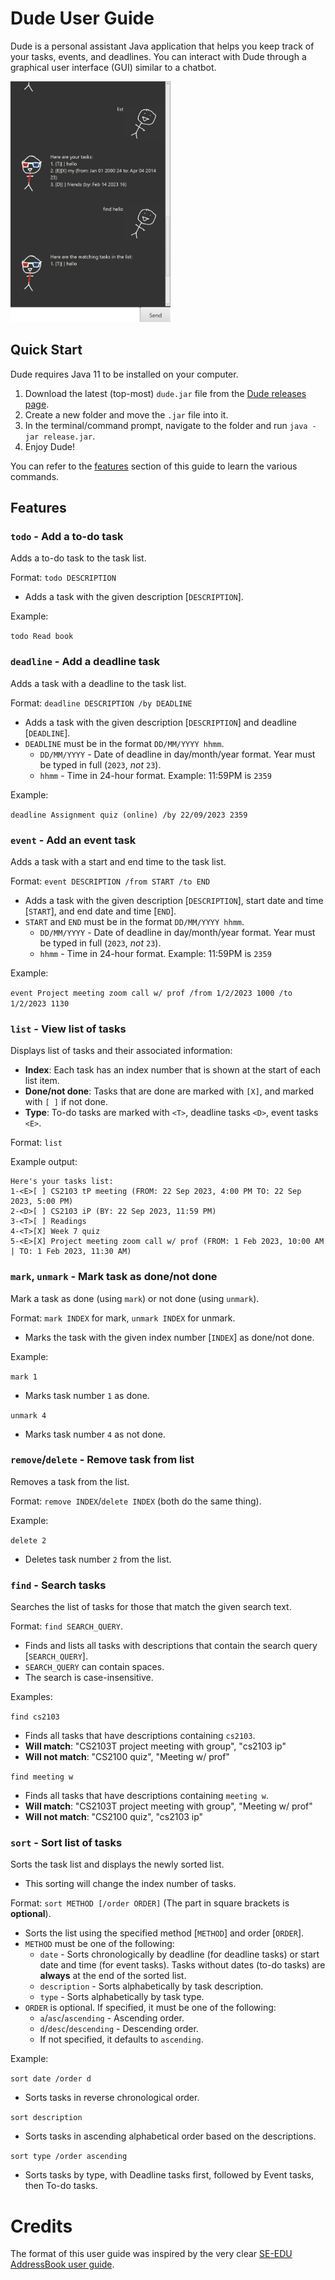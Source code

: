 # Dude User Guide

Dude is a personal assistant Java application that helps you keep track of your tasks, events, and deadlines.
You can interact with Dude through a graphical user interface (GUI) similar to a chatbot.

<img width="256" alt="Screenshot of Dude GUI" src="./Ui.png">

## Quick Start

Dude requires Java 11 to be installed on your computer.

1. Download the latest (top-most) `dude.jar` file from the [Dude releases page](https://github.com/xenosf/ip/releases).
2. Create a new folder and move the `.jar` file into it.
3. In the terminal/command prompt, navigate to the folder and run `java -jar release.jar`.
4. Enjoy Dude!

You can refer to the [features](#features) section of this guide to learn the various commands.

## Features

### `todo` - Add a to-do task

Adds a to-do task to the task list.

Format: `todo DESCRIPTION`

* Adds a task with the given description [`DESCRIPTION`].

Example:

`todo Read book`

### `deadline` - Add a deadline task

Adds a task with a deadline to the task list.

Format: `deadline DESCRIPTION /by DEADLINE`

* Adds a task with the given description [`DESCRIPTION`] and deadline [`DEADLINE`].
* `DEADLINE` must be in the format `DD/MM/YYYY hhmm`.
    * `DD/MM/YYYY` - Date of deadline in day/month/year format. Year must be typed in full (`2023`, *not* `23`).
    * `hhmm` - Time in 24-hour format. Example: 11:59PM is `2359`

Example:

`deadline Assignment quiz (online) /by 22/09/2023 2359`

### `event` - Add an event task

Adds a task with a start and end time to the task list.

Format: `event DESCRIPTION /from START /to END`

* Adds a task with the given description [`DESCRIPTION`], start date and time [`START`], and end date and time [`END`].
* `START` and `END` must be in the format `DD/MM/YYYY hhmm`.
    * `DD/MM/YYYY` - Date of deadline in day/month/year format. Year must be typed in full (`2023`, *not* `23`).
    * `hhmm` - Time in 24-hour format. Example: 11:59PM is `2359`

Example:

`event Project meeting zoom call w/ prof /from 1/2/2023 1000 /to 1/2/2023 1130`

### `list` - View list of tasks

Displays list of tasks and their associated information:

* **Index**: Each task has an index number that is shown at the start of each list item.
* **Done/not done**: Tasks that are done are marked with `[X]`, and marked with `[ ]` if not done.
* **Type**: To-do tasks are marked with `<T>`, deadline tasks `<D>`, event tasks `<E>`.

Format: `list`

Example output:

```
Here's your tasks list:
1-<E>[ ] CS2103 tP meeting (FROM: 22 Sep 2023, 4:00 PM TO: 22 Sep 2023, 5:00 PM)
2-<D>[ ] CS2103 iP (BY: 22 Sep 2023, 11:59 PM)
3-<T>[ ] Readings
4-<T>[X] Week 7 quiz
5-<E>[X] Project meeting zoom call w/ prof (FROM: 1 Feb 2023, 10:00 AM | TO: 1 Feb 2023, 11:30 AM)
```

### `mark`, `unmark` - Mark task as done/not done

Mark a task as done (using `mark`) or not done (using `unmark`).

Format: `mark INDEX` for mark, `unmark INDEX` for unmark.

* Marks the task with the given index number [`INDEX`] as done/not done.

Example:

`mark 1`

* Marks task number `1` as done.

`unmark 4`

* Marks task number `4` as not done.

### `remove`/`delete` - Remove task from list

Removes a task from the list.

Format: `remove INDEX`/`delete INDEX` (both do the same thing).

Example:

`delete 2`

* Deletes task number `2` from the list.

### `find` - Search tasks

Searches the list of tasks for those that match the given search text.

Format: `find SEARCH_QUERY`.

* Finds and lists all tasks with descriptions that contain the search query [`SEARCH_QUERY`].
* `SEARCH_QUERY` can contain spaces.
* The search is case-insensitive.

Examples:

`find cs2103`

* Finds all tasks that have descriptions containing `cs2103`.
* **Will match**: "CS2103T project meeting with group", "cs2103 ip"
* **Will not match**: "CS2100 quiz", "Meeting w/ prof"

`find meeting w`

* Finds all tasks that have descriptions containing `meeting w`.
* **Will match**: "CS2103T project meeting with group", "Meeting w/ prof"
* **Will not match**: "CS2100 quiz", "cs2103 ip"

### `sort` - Sort list of tasks

Sorts the task list and displays the newly sorted list.

* This sorting will change the index number of tasks.

Format: `sort METHOD [/order ORDER]` (The part in square brackets is **optional**).

* Sorts the list using the specified method [`METHOD`] and order [`ORDER`].
* `METHOD` must be one of the following:
    * `date` - Sorts chronologically by deadline (for deadline tasks) or start date and time (for event tasks).
      Tasks without dates (to-do tasks) are **always** at the end of the sorted list.
    * `description` - Sorts alphabetically by task description.
    * `type` - Sorts alphabetically by task type.
* `ORDER` is optional. If specified, it must be one of the following:
    * `a`/`asc`/`ascending` - Ascending order.
    * `d`/`desc`/`descending` - Descending order.
    * If not specified, it defaults to `ascending`.

Example:

`sort date /order d`

* Sorts tasks in reverse chronological order.

`sort description`

* Sorts tasks in ascending alphabetical order based on the descriptions.

`sort type /order ascending`

* Sorts tasks by type, with Deadline tasks first, followed by Event tasks, then To-do tasks.

# Credits

The format of this user guide was inspired by the very clear
[SE-EDU AddressBook user guide](https://se-education.org/addressbook-level3/UserGuide.html).
